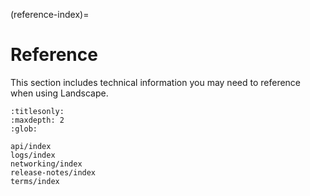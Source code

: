 (reference-index)=
# Reference

This section includes technical information you may need to reference when using Landscape.

```{toctree}
:titlesonly:
:maxdepth: 2
:glob:

api/index
logs/index
networking/index
release-notes/index
terms/index